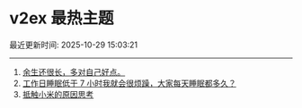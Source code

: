 # v2ex 最热主题

最近更新时间: 2025-10-29 15:03:21

--- 
1. [余生还很长，多对自己好点。](https://www.v2ex.com/t/1169037) 
2. [工作日睡眠低于 7 小时我就会很烦躁，大家每天睡眠都多久？](https://www.v2ex.com/t/1169042) 
3. [抵触小米的原因思考](https://www.v2ex.com/t/1169098) 
